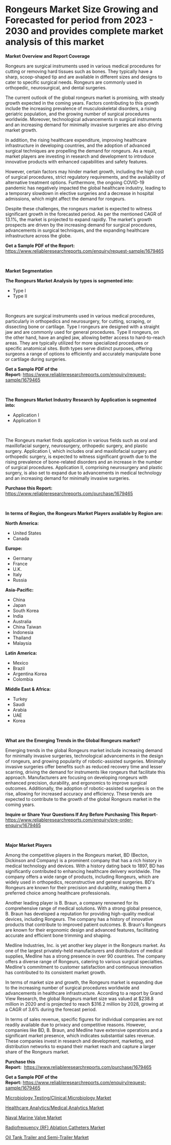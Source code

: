 <p><h1>Rongeurs Market Size Growing and Forecasted for period from 2023 - 2030 and provides complete market analysis of this market</h1></p><p><strong>Market Overview and Report Coverage</strong></p>
<p><p>Rongeurs are surgical instruments used in various medical procedures for cutting or removing hard tissues such as bones. They typically have a sharp, scoop-shaped tip and are available in different sizes and designs to cater to specific surgical needs. Rongeurs are commonly used in orthopedic, neurosurgical, and dental surgeries.</p><p>The current outlook of the global rongeurs market is promising, with steady growth expected in the coming years. Factors contributing to this growth include the increasing prevalence of musculoskeletal disorders, a rising geriatric population, and the growing number of surgical procedures worldwide. Moreover, technological advancements in surgical instruments and an increasing demand for minimally invasive surgeries are also driving market growth.</p><p>In addition, the rising healthcare expenditure, improving healthcare infrastructure in developing countries, and the adoption of advanced surgical techniques are propelling the demand for rongeurs. As a result, market players are investing in research and development to introduce innovative products with enhanced capabilities and safety features.</p><p>However, certain factors may hinder market growth, including the high cost of surgical procedures, strict regulatory requirements, and the availability of alternative treatment options. Furthermore, the ongoing COVID-19 pandemic has negatively impacted the global healthcare industry, leading to a temporary slowdown in elective surgeries and a decrease in hospital admissions, which might affect the demand for rongeurs.</p><p>Despite these challenges, the rongeurs market is expected to witness significant growth in the forecasted period. As per the mentioned CAGR of 13.1%, the market is projected to expand rapidly. The market's growth prospects are driven by the increasing demand for surgical procedures, advancements in surgical techniques, and the expanding healthcare infrastructure across the globe.</p></p>
<p><strong>Get a Sample PDF of the Report:</strong> <a href="https://www.reliableresearchreports.com/enquiry/request-sample/1679465">https://www.reliableresearchreports.com/enquiry/request-sample/1679465</a></p>
<p>&nbsp;</p>
<p><strong>Market Segmentation</strong></p>
<p><strong>The Rongeurs Market Analysis by types is segmented into:</strong></p>
<p><ul><li>Type I</li><li>Type II</li></ul></p>
<p>&nbsp;</p>
<p><p>Rongeurs are surgical instruments used in various medical procedures, particularly in orthopedics and neurosurgery, for cutting, scraping, or dissecting bone or cartilage. Type I rongeurs are designed with a straight jaw and are commonly used for general procedures. Type II rongeurs, on the other hand, have an angled jaw, allowing better access to hard-to-reach areas. They are typically utilized for more specialized procedures or specific anatomical sites. Both types serve distinct purposes, offering surgeons a range of options to efficiently and accurately manipulate bone or cartilage during surgeries.</p></p>
<p><strong>Get a Sample PDF of the Report:</strong>&nbsp;<a href="https://www.reliableresearchreports.com/enquiry/request-sample/1679465">https://www.reliableresearchreports.com/enquiry/request-sample/1679465</a></p>
<p>&nbsp;</p>
<p><strong>The Rongeurs Market Industry Research by Application is segmented into:</strong></p>
<p><ul><li>Application I</li><li>Application II</li></ul></p>
<p>&nbsp;</p>
<p><p>The Rongeurs market finds application in various fields such as oral and maxillofacial surgery, neurosurgery, orthopedic surgery, and plastic surgery. Application I, which includes oral and maxillofacial surgery and orthopedic surgery, is expected to witness significant growth due to the rising prevalence of bone-related disorders and an increase in the number of surgical procedures. Application II, comprising neurosurgery and plastic surgery, is also set to expand due to advancements in medical technology and an increasing demand for minimally invasive surgeries.</p></p>
<p><strong>Purchase this Report:</strong>&nbsp; <a href="https://www.reliableresearchreports.com/purchase/1679465">https://www.reliableresearchreports.com/purchase/1679465</a></p>
<p>&nbsp;</p>
<p><strong>In terms of Region, the Rongeurs Market Players available by Region are:</strong></p>
<p>
    <p> <strong> North America: </strong>
        <ul>
            <li>United States</li>
            <li>Canada</li>
        </ul>
        </p> 
    <p> <strong> Europe: </strong>
        <ul>
            <li>Germany</li>
            <li>France</li>
            <li>U.K.</li>
            <li>Italy</li>
            <li>Russia</li>
        </ul>
        </p> 
    <p> <strong> Asia-Pacific: </strong>
        <ul>
            <li>China</li>
            <li>Japan</li>
            <li>South Korea</li>
            <li>India</li>
            <li>Australia</li>
            <li>China Taiwan</li>
            <li>Indonesia</li>
            <li>Thailand</li>
            <li>Malaysia</li>
        </ul>
        </p> 
    <p> <strong> Latin America: </strong>
        <ul>
            <li>Mexico</li>
            <li>Brazil</li>
            <li>Argentina Korea</li>
            <li>Colombia</li>
        </ul>
        </p> 
    <p> <strong> Middle East & Africa: </strong>
        <ul>
            <li>Turkey</li>
            <li>Saudi</li>
            <li>Arabia</li>
            <li>UAE</li>
            <li>Korea</li>
        </ul>
    </p>
    </p>
<p>&nbsp;</p>
<p><strong>What are the Emerging Trends in the Global Rongeurs market?</strong></p>
<p><p>Emerging trends in the global Rongeurs market include increasing demand for minimally invasive surgeries, technological advancements in the design of rongeurs, and growing popularity of robotic-assisted surgeries. Minimally invasive surgeries offer benefits such as reduced recovery time and lesser scarring, driving the demand for instruments like rongeurs that facilitate this approach. Manufacturers are focusing on developing rongeurs with enhanced precision, durability, and ergonomics to improve surgical outcomes. Additionally, the adoption of robotic-assisted surgeries is on the rise, allowing for increased accuracy and efficiency. These trends are expected to contribute to the growth of the global Rongeurs market in the coming years.</p></p>
<p><strong>Inquire or Share Your Questions If Any Before Purchasing This Report</strong>- <a href="https://www.reliableresearchreports.com/enquiry/pre-order-enquiry/1679465">https://www.reliableresearchreports.com/enquiry/pre-order-enquiry/1679465</a></p>
<p>&nbsp;</p>
<p><strong>Major Market Players</strong></p>
<p><p>Among the competitive players in the Rongeurs market, BD (Becton, Dickinson and Company) is a prominent company that has a rich history in medical technology and devices. With a history dating back to 1897, BD has significantly contributed to enhancing healthcare delivery worldwide. The company offers a wide range of products, including Rongeurs, which are widely used in orthopedics, reconstructive and general surgeries. BD's Rongeurs are known for their precision and durability, making them a preferred choice among healthcare professionals.</p><p>Another leading player is B. Braun, a company renowned for its comprehensive range of medical solutions. With a strong global presence, B. Braun has developed a reputation for providing high-quality medical devices, including Rongeurs. The company has a history of innovative products that contribute to improved patient outcomes. B. Braun's Rongeurs are known for their ergonomic design and advanced features, facilitating accurate and efficient bone trimming and shaping.</p><p>Medline Industries, Inc. is yet another key player in the Rongeurs market. As one of the largest privately-held manufacturers and distributors of medical supplies, Medline has a strong presence in over 90 countries. The company offers a diverse range of Rongeurs, catering to various surgical specialties. Medline's commitment to customer satisfaction and continuous innovation has contributed to its consistent market growth.</p><p>In terms of market size and growth, the Rongeurs market is expanding due to the increasing number of surgical procedures worldwide and advancements in healthcare infrastructure. According to a report by Grand View Research, the global Rongeurs market size was valued at $238.8 million in 2020 and is projected to reach $316.2 million by 2028, growing at a CAGR of 3.6% during the forecast period.</p><p>In terms of sales revenue, specific figures for individual companies are not readily available due to privacy and competitive reasons. However, companies like BD, B. Braun, and Medline have extensive operations and a significant market presence, which indicates substantial sales revenue. These companies invest in research and development, marketing, and distribution networks to expand their market reach and capture a larger share of the Rongeurs market.</p></p>
<p><strong>Purchase this Report:</strong>&nbsp;&nbsp;<a href="https://www.reliableresearchreports.com/purchase/1679465">https://www.reliableresearchreports.com/purchase/1679465</a></p>
<p></p>
<p><strong>Get a Sample PDF of the Report:</strong>&nbsp;<a href="https://www.reliableresearchreports.com/enquiry/request-sample/1679465">https://www.reliableresearchreports.com/enquiry/request-sample/1679465</a></p>
<p><p><a href="https://www.linkedin.com/pulse/decoding-microbiology-testingclinical-market-deep-dive-latest-wp2sc/">Microbiology Testing/Clinical Microbiology Market</a></p><p><a href="https://www.linkedin.com/pulse/healthcare-analyticsmedical-analytics-market-share-amp-ctosc/">Healthcare Analytics/Medical Analytics Market</a></p><p><a href="https://medium.com/@kennethjensen27/naval-marine-valve-market-the-key-to-successful-business-strategy-forecast-till-2030-a297f79e8c79">Naval Marine Valve Market</a></p><p><a href="https://www.linkedin.com/pulse/radiofrequency-rf-ablation-catheters-market-research-report-srcac/">Radiofrequency (RF) Ablation Catheters Market</a></p><p><a href="https://medium.com/@donaldmendez2018/oil-tank-trailer-and-semi-trailer-market-size-and-market-trends-complete-industry-overview-2023-5c14d604560e">Oil Tank Trailer and Semi-Trailer Market</a></p></p>
